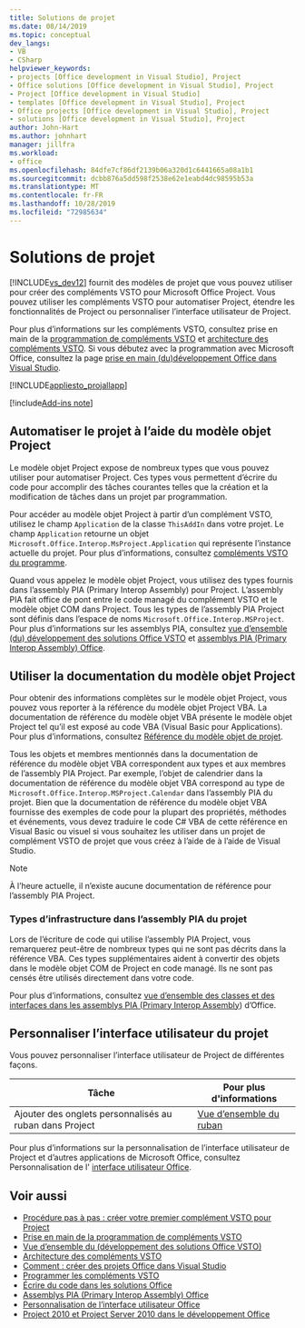 ```yaml
---
title: Solutions de projet
ms.date: 08/14/2019
ms.topic: conceptual
dev_langs:
- VB
- CSharp
helpviewer_keywords:
- projects [Office development in Visual Studio], Project
- Office solutions [Office development in Visual Studio], Project
- Project [Office development in Visual Studio]
- templates [Office development in Visual Studio], Project
- Office projects [Office development in Visual Studio], Project
- solutions [Office development in Visual Studio], Project
author: John-Hart
ms.author: johnhart
manager: jillfra
ms.workload:
- office
ms.openlocfilehash: 84dfe7cf86df2139b06a320d1c6441665a08a1b1
ms.sourcegitcommit: dcbb876a5dd598f2538e62e1eabd4dc98595b53a
ms.translationtype: MT
ms.contentlocale: fr-FR
ms.lasthandoff: 10/28/2019
ms.locfileid: "72985634"
---
```

# <a name="project-solutions"></a>Solutions de projet
  [!INCLUDE[vs_dev12](../vsto/includes/vs-dev12-md.md)] fournit des modèles de projet que vous pouvez utiliser pour créer des compléments VSTO pour Microsoft Office Project. Vous pouvez utiliser les compléments VSTO pour automatiser Project, étendre les fonctionnalités de Project ou personnaliser l’interface utilisateur de Project.

 Pour plus d’informations sur les compléments VSTO, consultez prise en main de la [programmation de compléments VSTO](../vsto/getting-started-programming-vsto-add-ins.md) et [architecture des compléments VSTO](../vsto/architecture-of-vsto-add-ins.md). Si vous débutez avec la programmation avec Microsoft Office, consultez la page [prise en main &#40;du&#41;développement Office dans Visual Studio](../vsto/getting-started-office-development-in-visual-studio.md).

 [!INCLUDE[appliesto_projallapp](../vsto/includes/appliesto-projallapp-md.md)]

[!include[Add-ins note](includes/addinsnote.md)]

## <a name="automate-project-by-using-the-project-object-model"></a>Automatiser le projet à l’aide du modèle objet Project
 Le modèle objet Project expose de nombreux types que vous pouvez utiliser pour automatiser Project. Ces types vous permettent d’écrire du code pour accomplir des tâches courantes telles que la création et la modification de tâches dans un projet par programmation.

 Pour accéder au modèle objet Project à partir d’un complément VSTO, utilisez le champ `Application` de la classe `ThisAddIn` dans votre projet. Le champ `Application` retourne un objet `Microsoft.Office.Interop.MsProject.Application` qui représente l’instance actuelle du projet. Pour plus d’informations, consultez [compléments VSTO du programme](../vsto/programming-vsto-add-ins.md).

 Quand vous appelez le modèle objet Project, vous utilisez des types fournis dans l’assembly PIA (Primary Interop Assembly) pour Project. L’assembly PIA fait office de pont entre le code managé du complément VSTO et le modèle objet COM dans Project. Tous les types de l’assembly PIA Project sont définis dans l’espace de noms `Microsoft.Office.Interop.MSProject`. Pour plus d’informations sur les assemblys PIA, consultez [vue d’ensemble &#40;du&#41; développement des solutions Office VSTO](../vsto/office-solutions-development-overview-vsto.md) et [assemblys PIA (Primary Interop Assembly) Office](../vsto/office-primary-interop-assemblies.md).

## <a name="use-the-project-object-model-documentation"></a>Utiliser la documentation du modèle objet Project
 Pour obtenir des informations complètes sur le modèle objet Project, vous pouvez vous reporter à la référence du modèle objet Project VBA. La documentation de référence du modèle objet VBA présente le modèle objet Project tel qu’il est exposé au code VBA (Visual Basic pour Applications). Pour plus d’informations, consultez [Référence du modèle objet de projet](/office/vba/api/project.object).

 Tous les objets et membres mentionnés dans la documentation de référence du modèle objet VBA correspondent aux types et aux membres de l’assembly PIA Project. Par exemple, l’objet de calendrier dans la documentation de référence du modèle objet VBA correspond au type de `Microsoft.Office.Interop.MSProject.Calendar` dans l’assembly PIA du projet. Bien que la documentation de référence du modèle objet VBA fournisse des exemples de code pour la plupart des propriétés, méthodes et événements, vous devez traduire le code C# VBA de cette référence en Visual Basic ou visuel si vous souhaitez les utiliser dans un projet de complément VSTO de projet que vous créez à l’aide de à l’aide de Visual Studio.

> [!NOTE]
> À l’heure actuelle, il n’existe aucune documentation de référence pour l’assembly PIA Project.

### <a name="infrastructure-types-in-the-project-primary-interop-assembly"></a>Types d’infrastructure dans l’assembly PIA du projet
 Lors de l’écriture de code qui utilise l’assembly PIA Project, vous remarquerez peut-être de nombreux types qui ne sont pas décrits dans la référence VBA. Ces types supplémentaires aident à convertir des objets dans le modèle objet COM de Project en code managé. Ils ne sont pas censés être utilisés directement dans votre code.

 Pour plus d’informations, consultez [vue d’ensemble des classes et des interfaces dans les assemblys PIA (Primary Interop Assembly](/previous-versions/office/office-12/ms247299(v=office.12))) d’Office.

## <a name="customize-the-user-interface-of-project"></a>Personnaliser l’interface utilisateur du projet
 Vous pouvez personnaliser l’interface utilisateur de Project de différentes façons.

|Tâche|Pour plus d'informations|
|----------|--------------------------|
|Ajouter des onglets personnalisés au ruban dans Project|[Vue d’ensemble du ruban](../vsto/ribbon-overview.md)|

 Pour plus d’informations sur la personnalisation de l’interface utilisateur de Project et d’autres applications de Microsoft Office, consultez Personnalisation de l' [interface utilisateur Office](../vsto/office-ui-customization.md).

## <a name="see-also"></a>Voir aussi
- [Procédure pas à pas : créer votre premier complément VSTO pour Project](../vsto/walkthrough-creating-your-first-vsto-add-in-for-project.md)
- [Prise en main de la programmation de compléments VSTO](../vsto/getting-started-programming-vsto-add-ins.md)
- [Vue d’ensemble du &#40;développement des solutions Office VSTO&#41;](../vsto/office-solutions-development-overview-vsto.md)
- [Architecture des compléments VSTO](../vsto/architecture-of-vsto-add-ins.md)
- [Comment : créer des projets Office dans Visual Studio](../vsto/how-to-create-office-projects-in-visual-studio.md)
- [Programmer les compléments VSTO](../vsto/programming-vsto-add-ins.md)
- [Écrire du code dans les solutions Office](../vsto/writing-code-in-office-solutions.md)
- [Assemblys PIA (Primary Interop Assembly) Office](../vsto/office-primary-interop-assemblies.md)
- [Personnalisation de l’interface utilisateur Office](../vsto/office-ui-customization.md)
- [Project 2010 et Project Server 2010 dans le développement Office](/previous-versions/office/developer/office-2010/ee758031(v=office.14))

